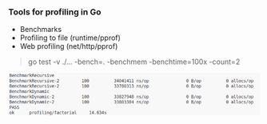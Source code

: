 ### Tools for profiling in Go 
- Benchmarks <br/>
- Profiling to file (runtime/pprof) <br/>
- Web profiling (net/http/pprof) <br/>

> go test -v ./... -bench=. -benchmem -benchtime=100x -count=2

![screenshot](./imageFolder/screenshot1.png)